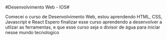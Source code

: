 #Desenvolvimento Web - IOS#

<p>Comecei o curso de Desenvolvimento Web, estou aprendendo HTML, CSS, Javascript e React
Espero finalizar esse curso aprendendo a desenvolver a utlizar as ferramentas, e que esse curso seja o divisor de água para iniciar nesse mundo tecnologico</p>



